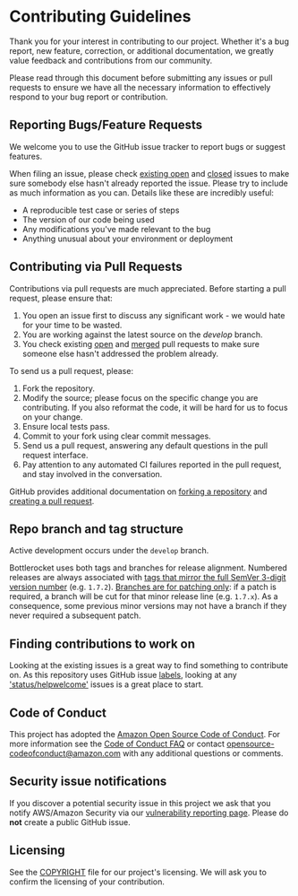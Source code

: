 # Contributing Guidelines

Thank you for your interest in contributing to our project.
Whether it's a bug report, new feature, correction, or additional documentation, we greatly value feedback and contributions from our community.

Please read through this document before submitting any issues or pull requests to ensure we have all the necessary information to effectively respond to your bug report or contribution.


## Reporting Bugs/Feature Requests

We welcome you to use the GitHub issue tracker to report bugs or suggest features.

When filing an issue, please check [existing open](https://github.com/bottlerocket-os/bottlerocket/issues) and [closed](https://github.com/bottlerocket-os/bottlerocket/issues?q=is%3Aissue+is%3Aclosed) issues to make sure somebody else hasn't already reported the issue.
Please try to include as much information as you can.
Details like these are incredibly useful:

* A reproducible test case or series of steps
* The version of our code being used
* Any modifications you've made relevant to the bug
* Anything unusual about your environment or deployment


## Contributing via Pull Requests
Contributions via pull requests are much appreciated.
Before starting a pull request, please ensure that:

1. You open an issue first to discuss any significant work - we would hate for your time to be wasted.
2. You are working against the latest source on the *develop* branch.
3. You check existing [open](https://github.com/bottlerocket-os/bottlerocket/pulls) and [merged](https://github.com/bottlerocket-os/bottlerocket/pulls?q=is%3Apr+is%3Aclosed) pull requests to make sure someone else hasn't addressed the problem already.

To send us a pull request, please:

1. Fork the repository.
2. Modify the source; please focus on the specific change you are contributing. If you also reformat the code, it will be hard for us to focus on your change.
3. Ensure local tests pass.
4. Commit to your fork using clear commit messages.
5. Send us a pull request, answering any default questions in the pull request interface.
6. Pay attention to any automated CI failures reported in the pull request, and stay involved in the conversation.

GitHub provides additional documentation on [forking a repository](https://help.github.com/articles/fork-a-repo/) and [creating a pull request](https://help.github.com/articles/creating-a-pull-request/).

## Repo branch and tag structure 

Active development occurs under the `develop` branch.

Bottlerocket uses both tags and branches for release alignment. Numbered releases are always associated with [tags that mirror the full SemVer 3-digit version number](https://github.com/bottlerocket-os/bottlerocket/tags) (e.g. `1.7.2`). [Branches are for patching only](https://github.com/bottlerocket-os/bottlerocket/branches/all): if a patch is required, a branch will be cut for that minor release line (e.g. `1.7.x`). As a consequence, some previous minor versions may not have a branch if they never required a subsequent patch.

## Finding contributions to work on
Looking at the existing issues is a great way to find something to contribute on.
As this repository uses GitHub issue [labels](https://github.com/bottlerocket-os/bottlerocket/labels), looking at any ['status/helpwelcome'](https://github.com/bottlerocket-os/bottlerocket/labels/status%2Fhelpwelcome) issues is a great place to start.


## Code of Conduct
This project has adopted the [Amazon Open Source Code of Conduct](https://aws.github.io/code-of-conduct).
For more information see the [Code of Conduct FAQ](https://aws.github.io/code-of-conduct-faq) or contact opensource-codeofconduct@amazon.com with any additional questions or comments.


## Security issue notifications
If you discover a potential security issue in this project we ask that you notify AWS/Amazon Security via our [vulnerability reporting page](http://aws.amazon.com/security/vulnerability-reporting/).
Please do **not** create a public GitHub issue.


## Licensing

See the [COPYRIGHT](COPYRIGHT) file for our project's licensing.
We will ask you to confirm the licensing of your contribution.
